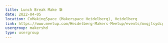 ```yaml
---
title: Lunch Break Make 🛠️
date: 2022-04-05
location: CoMakingSpace (Makerspace Heidelberg), Heidelberg
link: https://www.meetup.com/Heidelberg-Makers-Meetup/events/mvqjtsydcgbhb/
usergroup: makershd
type: usergroup
---
```

